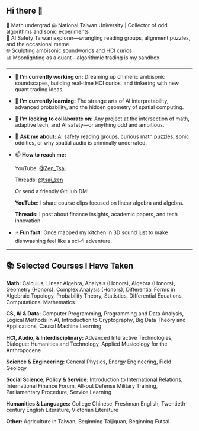 ## Hi there 👋

<!--
**Zen-Tsai/Zen-Tsai** is a ✨ _special_ ✨ repository because its `README.md` (this file) appears on your GitHub profile.

Here are some ideas to get you started:

- 🔭 I’m currently working on ...
- 🌱 I’m currently learning ...
- 👯 I’m looking to collaborate on ...
- 🤔 I’m looking for help with ...
- 💬 Ask me about ...
- 📫 How to reach me: ...
- 😄 Pronouns: ...
- ⚡ Fun fact: ...
-->

🦉 Math undergrad @ National Taiwan University | Collector of odd algorithms and sonic experiments  
🧭 AI Safety Taiwan explorer—wrangling reading groups, alignment puzzles, and the occasional meme  
🌐 Sculpting ambisonic soundworlds and HCI curios  
📊 Moonlighting as a quant—algorithmic trading is my sandbox  

---

* 🔭 **I’m currently working on:**
  Dreaming up chimeric ambisonic soundscapes, building real-time HCI curios, and tinkering with new quant trading ideas.

* 🌱 **I’m currently learning:**
  The strange arts of AI interpretability, advanced probability, and the hidden geometry of spatial computing.

* 👯 **I’m looking to collaborate on:**
  Any project at the intersection of math, adaptive tech, and AI safety—or anything odd and ambitious.

* 💬 **Ask me about:**
  AI safety reading groups, curious math puzzles, sonic oddities, or why spatial audio is criminally underrated.

* 📫 **How to reach me:**
  
  YouTube: [@Zen_Tsai](https://www.youtube.com/@Zen_Tsai)
  
  Threads: [@tsai\_zen](https://www.threads.com/@tsai_zen)
  
  Or send a friendly GitHub DM!

  **YouTube:** I share course clips focused on linear algebra and algebra.
  
  **Threads:** I post about finance insights, academic papers, and tech innovation.

* ⚡ **Fun fact:**
  Once mapped my kitchen in 3D sound just to make dishwashing feel like a sci-fi adventure.

---

## 📚 Selected Courses I Have Taken

**Math:** Calculus, Linear Algebra, Analysis (Honors), Algebra (Honors), Geometry (Honors), Complex Analysis (Honors), Differential Forms in Algebraic Topology, Probability Theory, Statistics, Differential Equations, Computational Mathematics

**CS, AI & Data:** Computer Programming, Programming and Data Analysis, Logical Methods in AI, Introduction to Cryptography, Big Data Theory and Applications, Causal Machine Learning

**HCI, Audio, & Interdisciplinary:** Advanced Interactive Technologies, Dialogue: Humanities and Technology, Applied Musicology for the Anthropocene

**Science & Engineering:** General Physics, Energy Engineering, Field Geology

**Social Science, Policy & Service:** Introduction to International Relations, International Finance Forum, All-out Defense Military Training, Parliamentary Procedure, Service Learning

**Humanities & Languages:** College Chinese, Freshman English, Twentieth-century English Literature, Victorian Literature

**Other:** Agriculture in Taiwan, Beginning Taijiquan, Beginning Futsal
